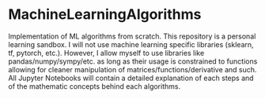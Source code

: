 # MachineLearningAlgorithms
Implementation of ML algorithms from scratch.
This repository is a personal learning sandbox.
I will not use machine learning specific libraries (sklearn, tf, pytorch, etc.).
However, I allow myself to use libraries like pandas/numpy/sympy/etc. as long as their usage is constrained to functions allowing for cleaner manipulation of matrices/functions/derivative and such.
All Jupyter Notebooks will contain a detailed explanation of each steps and of the mathematic concepts behind each algorithms.
